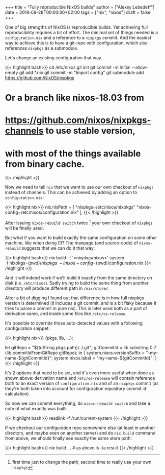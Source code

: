 +++
title = "Fully reproducible NixOS builds"
author = ["Alexey Lebedeff"]
date = 2018-09-28T00:00:00+02:00
tags = ["nix", "nixos"]
draft = false
+++

One of big strengths of NixOS is reproducible builds. Yet achieving
full reproducibility requires a bit of effort. The minimal set of
things needed is a `configuration.nix` and a reference to a
`nixpkgs` commit. And the easiest way to achieve this is to have a
git-repo with configuration, which also references `nixpkgs` as a
submodule.

<!--more-->

Let's change an existing configuration that way.

{{< highlight bash>}}
cd /etc/nixos
git init
git commit -m Initial --allow-empty
git add *.nix
git commit -m "Import config"
git submodule add https://github.com/NixOS/nixpkgs

# Or a branch like nixos-18.03 from
# https://github.com/nixos/nixpkgs-channels to use stable version,
# with most of the things available from binary cache.
{{< /highlight >}}

Now we need to tell `nix` that we want to use our own checkout of
`nixpkgs` instead of channels. This can be achieved by adding an
option to `configuration.nix`:

{{< highlight nix>}}
nix.nixPath = [
  "nixpkgs=/etc/nixos/nixpkgs"
  "nixos-config=/etc/nixos/configuration.nix"
];
{{< /highlight >}}

After issuing `nixos-rebuild switch` twice&nbsp;[^fn:1]
your own checkout of `nixpkgs` will be finally used.

But what if you want to build exactly the same configuration on
some other machine, like when doing CI? The manpage (and
source-code) of `nixos-rebuild` suggests that we can do it that
way:

{{< highlight bash>}}
nix build -f '<nixpkgs/nixos>' system \
    -I nixpkgs=$(pwd)/nixpkgs \
    -I nixos-config=$(pwd)/configuration.nix
{{< /highlight >}}

And it will indeed work if we'll build it exactly from the same
directory on disk (i.e. `/etc/nixos`). Sadly trying to build the same
thing from another directory will produce different path in `/nix/store/`.

After a bit of digging I found out that difference is in how full
nixpkgs version is determined (it includes a git commit, and is a
bit flaky because it tries to parse a commit in pure nix). This is
later used both as a part of derivation name, and inside some files
like `/etc/os-release`.

It's possible to override those auto-detected values with a
following configuration snippet:

{{< highlight nix>}}
{pkgs, lib, ...}:

let
  gitRepo      = "${toString pkgs.path}/../.git";
  gitCommitId  = lib.substring 0 7 (lib.commitIdFromGitRepo gitRepo);
in {
  system.nixos.versionSuffix = "-my-name-${gitCommitId}";
  system.nixos.label = "my-name-${gitCommitId}";
}
{{< /highlight >}}

It's 2 options that need to be set, and it's even more useful when
done as shown above: derivation name and `/etc/os-release` will
contain reference both to an exact version of `configuration.nix` and
of an `nixpkgs` commit (as they're both taken into account for
configuration repository commit id calculation).

So now we can commit everything, do `nixos-rebuild switch` and take
a note of what exactly was built:

{{< highlight bash>}}
readlink -f /run/current-system
{{< /highlight >}}

If we checkout our configuration repo somewhere else (at least in
another directory, and maybe even on another server) and do `nix
   build` command from above, we should finally see exactly the same
store path:

{{< highlight bash>}}
nix build ... # as above
ls -la result
{{< /highlight >}}

[^fn:1]: first time just to change the path, second time to really use your own `nixpkgs`
